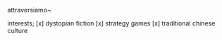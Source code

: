 attraversiamo~

interests;
[x] dystopian fiction 
[x] strategy games
[x] traditional chinese culture
